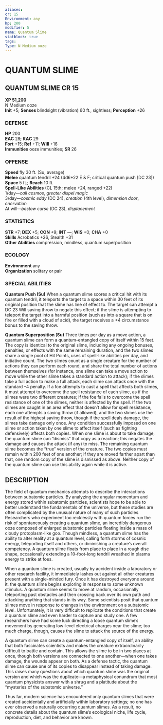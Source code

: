 ```yaml
---
aliases: 
cr: 15
Environment: any
hp: 200
modifier: 5
name: Quantum Slime
statblock: true
tags: 
Type: N Medium ooze  
---
```

# QUANTUM SLIME
## QUANTUM SLIME CR 15

**XP 51,200**  
N Medium ooze  
**Init** +5; **Senses** blindsight (vibration) 60 ft., sightless; **Perception** +26  

### DEFENSE

**HP** 200  
**EAC** 28; **KAC** 29  
**Fort** +15; **Ref** +11; **Will** +16  
**Immunities** ooze immunities; **SR** 26  

### OFFENSE

**Speed** fly 30 ft. (Su, average)  
**Melee** quantum tendril +24 (4d6+22 E & F; critical quantum push \[DC 23\])  
**Space** 5 ft.; **Reach** 10 ft.  
**Spell-Like Abilities** (CL 15th; melee +24, ranged +22)  
1/day—_call cosmos_, _greater dispel magic_  
3/day—_cosmic eddy_ (DC 24), _creation_ (4th level), _dimension door_, _enervation_  
At will—_bestow curse_ (DC 23), _displacement_

### STATISTICS

**STR** +7; **DEX** +5; **CON** +9; **INT** —; **WIS** +0; **CHA** +0  
**Skills** Acrobatics +26, Stealth +31  
**Other Abilities** compression, mindless, quantum superposition

### ECOLOGY

**Environment** any  
**Organization** solitary or pair

### SPECIAL ABILITIES

**Quantum Push (Su)** When a quantum slime scores a critical hit with its quantum tendril, it teleports the target to a space within 30 feet of its original position that the slime has line of effect to. The target can attempt a DC 23 Will saving throw to negate this effect; if the slime is attempting to teleport the target into a harmful position (such as into a square that is on fire or filled with a cloud of acid), the target receives a +4 circumstance bonus to the saving throw.

**Quantum Superposition (Su)** Three times per day as a move action, a quantum slime can form a quantum-entangled copy of itself within 15 feet. The copy is identical to the original slime, including any ongoing bonuses, penalties, or effects with the same remaining duration, and the two slimes share a single pool of Hit Points, uses of spell-like abilities per day, and initiative count. The two slimes count as a single creature for the number of actions they can perform each round, and share the total number of actions between themselves (for instance, one slime can take a move action to move while the other slime takes a standard action to attack); if the slimes take a full action to make a full attack, each slime can attack once with the standard –4 penalty. If a foe attempts to cast a spell that affects both slimes, it must attempt to overcome the spell resistance of each slime, as if the slimes were two different creatures; if the foe fails to overcome the spell resistance of one of the slimes, neither is affected by the spell. If the two slimes are caught in an area effect that doesn’t allow for spell resistance, each one attempts a saving throw (if allowed), and the two slimes use the result of the highest saving throw, though if the spell deals damage, the slimes take damage only once. Any condition successfully imposed on one slime or action taken by one slime to affect itself (such as fighting defensively) affects both copies. When one slime is about to take damage, the quantum slime can “dismiss” that copy as a reaction; this negates the damage and causes the attack (if any) to miss. The remaining quantum slime becomes the “true” version of the creature. The two copies must remain within 200 feet of one another; if they are moved farther apart than that, one random copy of the slime is dismissed as above. Neither copy of the quantum slime can use this ability again while it is active.

## DESCRIPTION

The field of quantum mechanics attempts to describe the interactions between subatomic particles. By analyzing the angular momentum and energy stored within subatomic particles, scientists hope to be able to better understand the fundamentals of the universe, but these studies are often complicated by the unusual nature of many of such particles. Researchers who experiment too recklessly with quantum forces run the risk of spontaneously creating a quantum slime, an incredibly dangerous ooze composed of enlarged subatomic particles floating inside a mass of cloudy protoplasm-like goo. Though mindless, a quantum slime has the ability to alter reality at a quantum level, calling forth storms of cosmic energy, teleporting itself and others, or diminishing a creature’s overall competency. A quantum slime floats from place to place in a rough disc shape, occasionally extending a 10-foot-long tendril wreathed in plasma energy to strike at foes.

When a quantum slime is created, usually by accident inside a laboratory or other research facility, it immediately lashes out against all other creatures present with a single-minded fury. Once it has destroyed everyone around it, the quantum slime begins exploring in response to some unknown stimulus. A quantum slime seems to move at random, occasionally teleporting past obstacles and then crossing back over its own path and attacking anything that stands in its way. Some scientists posit that quantum slimes move in response to changes in the environment on a subatomic level. Unfortunately, it is very difficult to replicate the conditions that create a quantum slime and even harder to capture and study one. A few researchers have had some luck directing a loose quantum slime’s movement by generating low-level electrical charges near the slime; too much charge, though, causes the slime to attack the source of the energy.

A quantum slime can create a quantum-entangled copy of itself, an ability that both fascinates scientists and makes the creature extraordinarily difficult to battle and contain. This allows the slime to be in two places at once, though both versions are connected to one another—when one takes damage, the wounds appear on both. As a defense tactic, the quantum slime can cause one of its copies to disappear instead of taking damage. This raises many questions about which quantum slime was the original version and which was the duplicate—a metaphysical conundrum that most quantum physicists answer with a shrug and a platitude about the “mysteries of the subatomic universe.”

Thus far, modern science has encountered only quantum slimes that were created accidentally and artificially within laboratory settings; no one has ever observed a naturally occurring quantum slimes. As a result, no concrete details about the quantum slime’s ecological niche, life cycle, reproduction, diet, and behavior are known.
